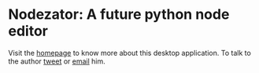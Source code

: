 # Nodezator: A future python node editor

Visit the [homepage][] to know more about this desktop application. To talk to the author [tweet][] or [email][] him.

[homepage]: http://nodezator.com
[tweet]: https://twitter.com/KennedyRichard
[email]: mailto:kennedy@kennedyrichard.com
